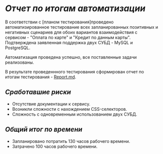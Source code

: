 # ***Отчет по итогам автоматизации***

В соответствии с [планом тестирования]проведено автоматизированное тестирование всех запланированных позитивных и негативных сценариев для обоих вариантов взаимодействия с сервисом - "Оплата по карте" и "Кредит по данным карты". Подтверждена заявленная поддержка двух СУБД - MySQL и PostgreSQL.

Автоматизация проведена успешно, все поставленные задачи реализованы.

В результате проведеннного тестирования сформирован отчет по итогам тестирования - [Report.md](https://github.com/murqq/Diplom/blob/main/documentation/Report.md).

## ***Сработавшие риски***

- Отсутствие документации к сервису.
- Возникли сложности с нахождением CSS-селекторов.
- Сложность с одновременным использованием двух СУБД.


## ***Общий итог по времени***

- Запланировано потратить 130 часов рабочего времени.
- Затрачено 100 часов рабочего времени.
